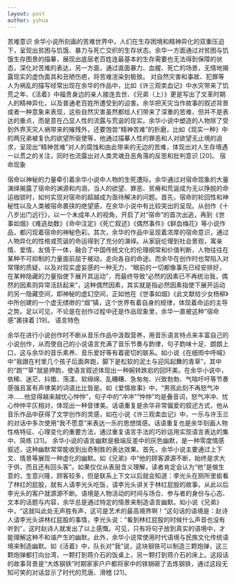```yaml
---
layout: post
author: yvhua
---
```


苦难意识
余华小说所刻画的苦难世界中，人们在生存困境和精神异化的双重压迫下，呈现出贫困与饥饿、暴力与死亡交织的生存状态。余华一方面通过对贫困与饥饿生存图景的描摹，展现出底层老百姓连最基本的生存需要也无法得到保障的状态，深化对苦难的表达，另一方面，通过直面暴力、血腥、死亡的场景，无情地揭露现实的虚伪面具和丑陋伤疤，将苦难渲染到极致。
对自然灾害和事故、犯罪等人为祸乱的描写经常出现在余华的作品中，比如《许三观卖血记》中水灾带来了饥荒之年、《活着》中福贵身边的亲人接连去世、《兄弟（上）》更是写出了文革时期人的精神异化，以及普通老百姓所遭受到的迫害。余华把天灾当作故事的叙述背景或者一种意象来表现，这些自然灾害虽然都给人们带来了深重的苦难，但并不是表达的重点，而是意在凸显人性的流露与荒诞的现实。余华小说中塑造的人物除了受到外界天灾人祸带来的摧残外，还要饱尝“精神苦难”的折磨，比如《现实一种》中的两兄弟被复仇的欲望所驱使等，他通过描摹人性的罪恶和人对欲望无止境的追求，呈现出“精神苦难”对人的腐蚀和由此带来的无边的苦难，体现出对人生存境遇一以贯之的关注，同时也流露出对人类灵魂丑恶角落的反思和批判意识 [20]。
宿命现象

宿命以神秘的力量牵引着余华小说中人物的生死遭际。余华通过对宿命现象的大量演绎揭露了宿命的渊源和内涵，当人的欲望、罪恶、贫瘠和荒诞成为无以挣脱的命运枷锁时，如何实现对宿命的超越成为亟待解决的问题。首先，宿命的轮回性和神秘性以及人类被宿命裹挟的绝望感，在余华小说中有比较突出的呈现。从创作《十八岁出门远行》，以一个未成年人的视角，开启了对“宿命”的首次出逃，再到《世事如烟》《难逃劫数》《命中注定》《死亡叙述》《偶然事件》《鲜血梅花》等小说作品，都闪现着宿命的神秘色彩。其次，余华的作品中呈现着浓厚的宿命意识，通过人物异化的性格或荒诞的命运得到了充分的演绎。从家庭伦理到社会景观，寓亲情、爱情、友情于一体，融合了中国传统文化的伦理纲常和价值判断，人物往往在某种不可抑制的力量面前屈于被动，走向各自的命途。而余华在创作时也常陷入对常理的质疑，以及对现实虚妄感的一种无力，“眼前的一切都像事先已经安排好，在某种隐藏的力量指使下展开其运动”，而最终导致“必然的因素已不再统治我，偶然的因素则异常活跃起来”，这种偶然因素，其实就是指必然因素指使下展开运动的另一隐藏空间，即神秘的虚幻空间，正如他在《世事如烟》《此文献给少女杨柳》中所创建的一个虚无缥缈的“烟”镇，这个世界有着自身的规律，体现着命运的主导之势。足以可见，不论是在创作过程中还是作品现象里，余华一直被这种“宿命感”裹挟着 [19]。
语言特色

余华在进行小说创作时不断从音乐作品中汲取营养，用音乐语言特点来丰富自己的小说创作，从而使自己的小说语言充满了音乐节奏与韵律，句子韵味十足、朗朗上口，这与余华的音乐素养、音乐爱好等有着密切的联系。如小说《在细雨中呼喊》中“我跟在村里几个孩子后面奔跑，脚下是松软的泥土与迎风起舞的青草”，其中的“跑”“草”就是押韵，使语言叙述体现出一种婉转跌宕的回环美。在余华小说中，依稀、迷茫、抖擞、荡漾、软绵绵、乱糟糟、急匆匆、兴致勃勃、气喘吁吁等节奏感强且富有声律美的词语比比皆是。如《爱情故事》中，“男孩此刻不再怒气冲冲……他显得越来越忧心忡忡”，句子中的“冲冲”“忡忡”均是叠音词，怒气冲冲、忧心忡忡平仄相对，体现出一种音律美。话语重复是余华非常偏爱的叙述方式，他从音乐作品中获得了文学创作的灵感，如在小说《许三观卖血记》中，一乐与许玉兰的对话中多次使用“我不愿意”来表达一乐的思想情感。话语重复也是余华刻画人物性格特征、心理变化的重要方法，通过重复语言手法的巧妙运用实现语言表达的集中、简练 [21]。
余华小说的语言幽默是极端反差中的灰色幽默，是一种零度情感叙述，这种幽默常常能收到出奇制胜的表达效果。首先，余华小说主要通过上下文、情景等展现一种虚化的幽默。如《兄弟》中“他的顾客源源不断，始终是求大于供，而且还有回头客”。如果仅仅从表层含义理解，读者肯定会认为“他”是做生意的，生意兴隆，顾客较多，但是联系上下文以后就会知道：李光头在厕所里偷看了林红的屁股，就有人请李光头吃饭，请李光头讲关于林红屁股的故事，从此以后李光头的客户就源源不断。语境是人物活动的时间与场合、参与者的身份与心态、文本的话题与内容，余华总是通过特定的情景来制造语言幽默。如小说《兄弟》中，“这就叫此处无声胜有声，这可是艺术的最高境界啊！”这句话的语境是：赵诗人请李光头讲林红屁股的事情，李光头说：“看到林红屁股的时候什么声音也没有听到”，这时赵诗人就发出了以上感慨。可见，只有将句子放到真实的语境中，才能理解这种不和谐产生的幽默。此外，余华小说常使用时代语境与民族文化传统语境来制造幽默。如《活着》中，队长对“我”说，这块钢铁可以制造三颗炮弹，这三颗炮弹都打向台湾，一颗打到蒋介石的饭桌上，另一颗打到蒋介石的床上。这段话的故事背景是“大炼钢铁”时期家家户户都将家中的铁锅砸了去炼钢铁，通过这段无知可笑的对话显示了时代的荒唐、滑稽 [21]。
